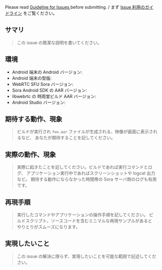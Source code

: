 Please read [Guideline for Issues ](https://github.com/shiguredo/sora-android-sdk/blob/master/CONTRIBUTING.md)
before submitting. / まず
[Issue 利用のガイドライン](https://github.com/shiguredo/sora-android-sdk/blob/master/CONTRIBUTING.md)
をご覧ください。

## サマリ

> この issue の簡潔な説明を書いてください。

## 環境

- Android 端末の Android バージョン: 
- Android 端末の型版: 
- WebRTC SFU Sora バージョン: 
- Sora Android SDK の AAR バージョン: 
- libwebrtc の 時雨堂ビルド AAR バージョン: 
- Android Studio バージョン: 

## 期待する動作、現象

> ビルドが実行され `foo.aar` ファイルが生成される、映像が画面に表示されるなど、
> あなたが期待することを記してください。

## 実際の動作、現象

> 実際に起きたことを記してください。ビルドであれば実行コマンドとログ、
> アプリケーション実行中であればスクリーンショットや logcat 出力など。
> 期待する動作にならなかった時間帯の Sora サーバ側のログも有用です。

## 再現手順

> 実行したコマンドやアプリケーションの操作手順を記してください。
> ビルドスクリプト、ソースコードを含むミニマルな再現サンプルがあると
> やりとりがスムーズになります。

## 実現したいこと

> この issue の解決に限らず、実現したいことを可能な範囲で記述してください。
